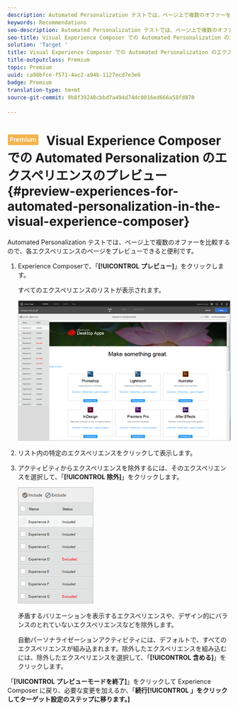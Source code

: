 ```yaml
---
description: Automated Personalization テストでは、ページ上で複数のオファーを比較するので、各エクスペリエンスのページをプレビューできると便利です。
keywords: Recommendations
seo-description: Automated Personalization テストでは、ページ上で複数のオファーを比較するので、各エクスペリエンスのページをプレビューできると便利です。
seo-title: Visual Experience Composer での Automated Personalization のエクスペリエンスのプレビュー
solution: 'Target '
title: Visual Experience Composer での Automated Personalization のエクスペリエンスのプレビュー
title-outputclass: Premium
topic: Premium
uuid: ca98bfce-f571-4ac2-a94b-1127ecd7e3e6
badge: Premium
translation-type: tm+mt
source-git-commit: 9b8f39240cbbd7a494d74dc0016ed666a58fd870

---
```



# ![PREMIUM](/help/assets/premium.png) Visual Experience Composer での Automated Personalization のエクスペリエンスのプレビュー{#preview-experiences-for-automated-personalization-in-the-visual-experience-composer}

Automated Personalization テストでは、ページ上で複数のオファーを比較するので、各エクスペリエンスのページをプレビューできると便利です。

1. Experience Composerで、「**[!UICONTROL プレビュー]**」をクリックします。

   すべてのエクスペリエンスのリストが表示されます。

   ![](assets/ap_preview.png)

1. リスト内の特定のエクスペリエンスをクリックして表示します。

1. アクティビティからエクスペリエンスを除外するには、そのエクスペリエンスを選択して、「**[!UICONTROL 除外]**」をクリックします。

   ![](assets/ap_exclude.png)

   矛盾するバリエーションを表示するエクスペリエンスや、デザイン的にバランスのとれていないエクスペリエンスなどを除外します。

   自動パーソナライゼーションアクティビティには、デフォルトで、すべてのエクスペリエンスが組み込まれます。除外したエクスペリエンスを組み込むには、除外したエクスペリエンスを選択して、「**[!UICONTROL 含める]**」をクリックします。

「**[!UICONTROL プレビューモードを終了]**」をクリックして Experience Composer に戻り、必要な変更を加えるか、「**続行[!UICONTROL 」をクリックしてターゲット設定のステップに移ります。]**
